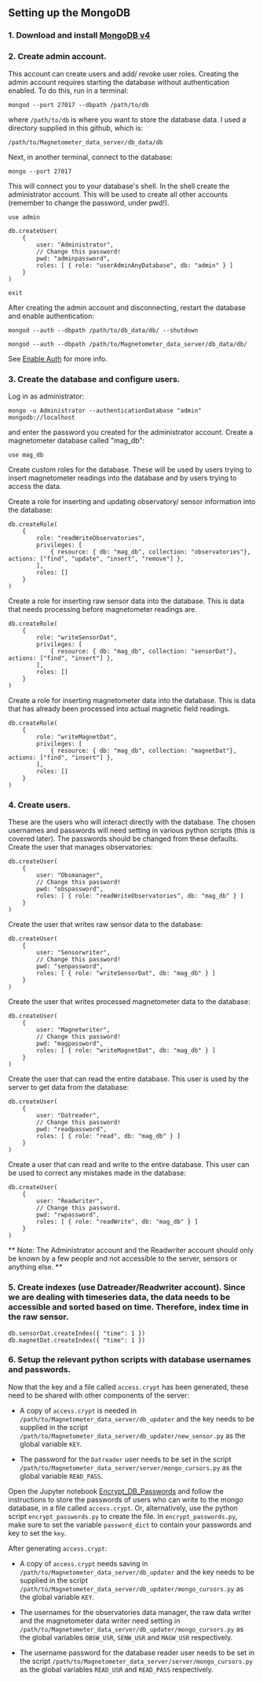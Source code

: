 ## Setting up the MongoDB

### 1. Download and install [MongoDB v4](https://www.mongodb.com/download-center?jmp=nav#community)


### 2. Create admin account.
This account can create users and add/ revoke user roles. Creating the admin account requires starting the database without authentication enabled. To do this, run in a terminal:

```
mongod --port 27017 --dbpath /path/to/db
```

where `/path/to/db` is where you want to store the database data. I used a directory supplied in this github, which is:

```
/path/to/Magnetometer_data_server/db_data/db
```

Next, in another terminal, connect to the database:

```
mongo --port 27017
```

This will connect you to your database's shell. In the shell create the administrator account. This will be used to create all other accounts (remember to change the password, under pwd!).

```
use admin

db.createUser(
    {
        user: "Administrator",
        // Change this password!
        pwd: "adminpassword",
        roles: [ { role: "userAdminAnyDatabase", db: "admin" } ]
    }
)

exit
```

After creating the admin account and disconnecting, restart the database and enable authentication:

```
mongod --auth --dbpath /path/to/db_data/db/ --shutdown

mongod --auth --dbpath /path/to/Magnetometer_data_server/db_data/db/
```

See [Enable Auth](https://docs.mongodb.com/manual/tutorial/enable-authentication/) for more info.



### 3. Create the database and configure users.

Log in as administrator:

```
mongo -u Administrator --authenticationDatabase "admin" mongodb://localhost
```

and enter the password you created for the administrator account.
Create a magnetometer database called "mag_db":

```
use mag_db
```

Create custom roles for the database. These will be used by users trying to insert magnetometer readings into the database and by users trying to access the data.

Create a role for inserting and updating observatory/ sensor information into the database:

```
db.createRole(
    {
        role: "readWriteObservatories",
        privileges: [
            { resource: { db: "mag_db", collection: "observatories"}, actions: ["find", "update", "insert", "remove"] },
        ],
        roles: []
    }
)
```

Create a role for inserting raw sensor data into the database. This is data that needs processing before magnetometer readings are.

```
db.createRole(
    {
        role: "writeSensorDat",
        privileges: [
            { resource: { db: "mag_db", collection: "sensorDat"}, actions: ["find", "insert"] },
        ],
        roles: []
    }
)
```

Create a role for inserting magnetometer data into the database. This is data that has already been processed into actual magnetic field readings.

```
db.createRole(
    {
        role: "writeMagnetDat",
        privileges: [
            { resource: { db: "mag_db", collection: "magnetDat"}, actions: ["find", "insert"] },
        ],
        roles: []
    }
)
```


### 4. Create users.

These are the users who will interact directly with the database. The chosen usernames and passwords will need setting in various python scripts (this is covered later). The passwords should be changed from these defaults.
Create the user that manages observatories:

```
db.createUser(
    {
        user: "Obsmanager",
        // Change this password!
        pwd: "obspassword",
        roles: [ { role: "readWriteObservatories", db: "mag_db" } ]
    }
)
```

Create the user that writes raw sensor data to the database:

```
db.createUser(
    {
        user: "Sensorwriter",
        // Change this password!
        pwd: "senpassword",
        roles: [ { role: "writeSensorDat", db: "mag_db" } ]
    }
)
```

Create the user that writes processed magnetometer data to the database:

```
db.createUser(
    {
        user: "Magnetwriter",
        // Change this password!
        pwd: "magpassword",
        roles: [ { role: "writeMagnetDat", db: "mag_db" } ]
    }
)
```

Create the user that can read the entire database. This user is used by the server to get data from the database:

```
db.createUser(
    {
        user: "Datreader",
        // Change this password!
        pwd: "readpassword",
        roles: [ { role: "read", db: "mag_db" } ]
    }
)
```

Create a user that can read and write to the entire database. This user can be used to correct any mistakes made in the database:
```
db.createUser(
    {
        user: "Readwriter",
        // Change this password.
        pwd: "rwpassword",
        roles: [ { role: "readWrite", db: "mag_db" } ]
    }
)
```

** Note: The Administrator account and the Readwriter account should only be known by a few people and not accessible to the server, sensors or anything else. **


### 5. Create indexes (use Datreader/Readwriter account). Since we are dealing with timeseries data, the data needs to be accessible and sorted based on time. Therefore, index time in the raw sensor.

```
db.sensorDat.createIndex({ "time": 1 })
db.magnetDat.createIndex({ "time": 1 })
```


### 6. Setup the relevant python scripts with database usernames and passwords.

Now that the key and a file called `access.crypt` has been generated, these need to be shared with other components of the server:
* A copy of `access.crypt` is needed in `/path/to/Magnetometer_data_server/db_updater` and the key needs to be supplied in the script `/path/to/Magnetometer_data_server/db_updater/new_sensor.py` as the global variable `KEY`.

* The password for the `Datreader` user needs to be set in the script `/path/to/Magnetometer_data_server/server/mongo_cursors.py` as the global variable `READ_PASS`.

Open the Jupyter notebook [Encrypt_DB_Passwords](Encrypt_DB_Passwords.ipynb) and follow the instructions to store the passwords of users who can write to the mongo database, in a file called `access.crypt`. Or, alternatively, use the python script `encrypt_passwords.py` to create the file. In `encrypt_passwords.py`, make sure to set the variable `password_dict` to contain your passwords and key to set the `key`.

After generating `access.crypt`:

* A copy of `access.crypt` needs saving in `/path/to/Magnetometer_data_server/db_updater` and the key needs to be supplied in the script `/path/to/Magnetometer_data_server/db_updater/mongo_cursors.py` as the global variable `KEY`.

* The usernames for the observatories data manager, the raw data writer and the magnetometer data writer need setting in `/path/to/Magnetometer_data_server/db_updater/mongo_cursors.py` as the global variables `OBSW_USR`, `SENW_USR` and `MAGW_USR` respectively.

* The username password for the database reader user needs to be set in the script `/path/to/Magnetometer_data_server/server/mongo_cursors.py` as the global variables `READ_USR` and `READ_PASS` respectively. 
